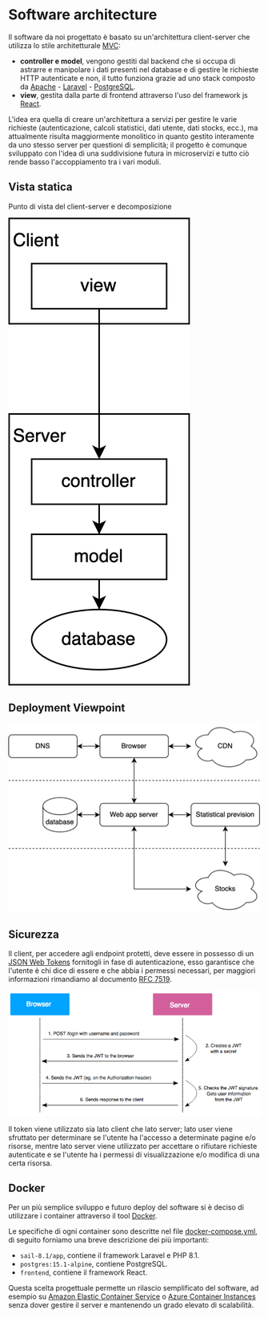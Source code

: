 # Software architecture

Il software da noi progettato è basato su un'architettura client-server che utilizza lo stile architetturale [MVC](https://en.wikipedia.org/wiki/Model%E2%80%93view%E2%80%93controller):
- **controller e model**, vengono gestiti dal backend che si occupa di astrarre e manipolare i dati presenti nel database e di gestire le richieste HTTP autenticate e non, il tutto funziona grazie ad uno stack composto da [Apache](https://httpd.apache.org/) - [Laravel](https://laravel.com/) - [PostgreSQL](https://www.postgresql.org/).
- **view**, gestita dalla parte di frontend attraverso l'uso del framework js [React](https://reactjs.org/).

L'idea era quella di creare un'architettura a servizi per gestire le varie richieste (autenticazione, calcoli statistici, dati utente, dati stocks, ecc.), ma attualmente risulta maggiormente monolitico in quanto gestito interamente da uno stesso server per questioni di semplicità; il progetto è comunque sviluppato con l'idea di una suddivisione futura in microservizi e tutto ciò rende basso l'accoppiamento tra i vari moduli.

## Vista statica
Punto di vista del client-server e decomposizione

![img](./asset/client-server-diagram.png)

## Deployment Viewpoint
![img](./asset/Deploy-diagram.png)


## Sicurezza
Il client, per accedere agli endpoint protetti, deve essere in possesso di un [JSON Web Tokens](https://jwt.io/) fornitogli in fase di autenticazione, esso garantisce che l'utente è chi dice di essere e che abbia i permessi necessari, per maggiori informazioni rimandiamo al documento [RFC 7519](https://tools.ietf.org/html/rfc7519).

![img](./asset/JWT_diagram.png)

Il token viene utilizzato sia lato client che lato server; lato user viene sfruttato per determinare se l'utente ha l'accesso a determinate pagine e/o risorse, mentre lato server viene utilizzato per accettare o rifiutare richieste autenticate e se l'utente ha i permessi di visualizzazione e/o modifica di una certa risorsa.

## Docker
Per un più semplice sviluppo e futuro deploy del software si è deciso di utilizzare i container attraverso il tool [Docker](https://www.docker.com/).

Le specifiche di ogni container sono descritte nel file [docker-compose.yml](../../backend/docker-compose.yml), di seguito forniamo una breve descrizione dei più importanti:
- `sail-8.1/app`, contiene il framework Laravel e PHP 8.1.
- `postgres:15.1-alpine`, contiene PostgreSQL.
- `frontend`, contiene il framework React.

Questa scelta progettuale permette un rilascio semplificato del software, ad esempio su [Amazon Elastic Container Service](https://aws.amazon.com/it/ecs/) o [Azure Container Instances](https://azure.microsoft.com/it-it/products/container-instances) senza dover gestire il server e mantenendo un grado elevato di scalabilità.
